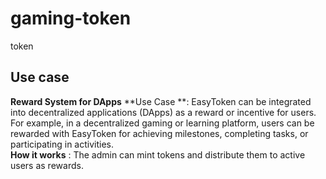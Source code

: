 # gaming-token
token

## Use case

**Reward System for DApps**
**Use Case **: EasyToken can be integrated into decentralized applications (DApps) as a reward or incentive for users. For example, in a decentralized gaming or learning platform, users can be rewarded with EasyToken for achieving milestones, completing tasks, or participating in activities.  
**How it works** : The admin can mint tokens and distribute them to active users as rewards.

